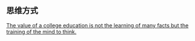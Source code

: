 ## 思维方式
[The value of a college education is not the learning of many facts but the training of the mind to think.](http://www.tsinghua.org.cn/publish/alumni/4000419/12644829.html)
